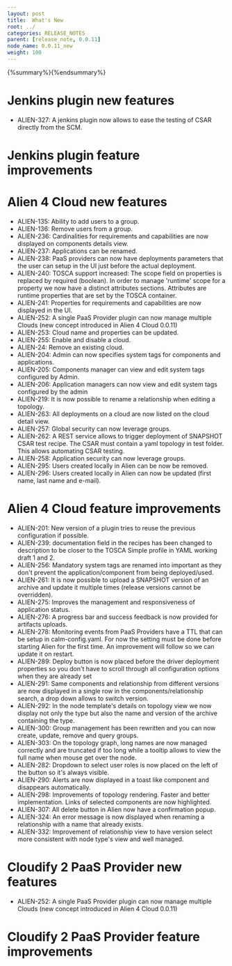 ```yaml
---
layout: post
title:  What's New
root: ../
categories: RELEASE_NOTES
parent: [release_note, 0.0.11]
node_name: 0.0.11_new
weight: 100
---
```


{%summary%}{%endsummary%}

# Jenkins plugin new features

* ALIEN-327: A jenkins plugin now allows to ease the testing of CSAR directly from the SCM.

# Jenkins plugin feature improvements



# Alien 4 Cloud new features

* ALIEN-135: Ability to add users to a group.
* ALIEN-136: Remove users from a group.
* ALIEN-236: Cardinalities for requirements and capabilities are now displayed on components details view.
* ALIEN-237: Applications can be renamed.
* ALIEN-238: PaaS providers can now have deployments parameters that the user can setup in the UI just before the actual deployment.
* ALIEN-240: TOSCA support increased: The scope field on properties is replaced by required (boolean). In order to manage 'runtime' scope for a property we now have a distinct attributes sections. Attributes are runtime properties that are set by the TOSCA container.
* ALIEN-241: Properties for requirements and capabilities are now displayed in the UI.
* ALIEN-252: A single PaaS Provider plugin can now manage multiple Clouds (new concept introduced in Alien 4 Cloud 0.0.11)
* ALIEN-253: Cloud name and properties can be updated.
* ALIEN-255: Enable and disable a cloud.
* ALIEN-24: Remove an existing cloud.
* ALIEN-204: Admin can now specifies system tags for components and applications.
* ALIEN-205: Components manager can view and edit system tags configured by Admin.
* ALIEN-206: Application managers can now view and edit system tags configured by the admin
* ALIEN-219: It is now possible to rename a relationship when editing a topology.
* ALIEN-263: All deployments on a cloud are now listed on the cloud detail view.
* ALIEN-257: Global security can now leverage groups.
* ALIEN-262: A REST service allows to trigger deployment of SNAPSHOT CSAR test recipe. The CSAR  must contain a yaml topology in test folder. This allows automating CSAR testing.
* ALIEN-258: Application security can now leverage groups.
* ALIEN-295: Users created locally in Alien can be now be removed.
* ALIEN-296: Users created locally in Alien can now be updated (first name, last name and e-mail).

# Alien 4 Cloud feature improvements

* ALIEN-201: New version of a plugin tries to reuse the previous configuration if possible.
* ALIEN-239: documentation field in the recipes has been changed to description to be closer to the TOSCA Simple profile in YAML working draft 1 and 2.
* ALIEN-256: Mandatory system tags are renamed into important as they don't prevent the application/component from being deployed/used.
* ALIEN-261: It is now possible to upload a SNAPSHOT version of an archive and update it multiple times (release versions cannot be overridden).
* ALIEN-275: Improves the management and responsiveness of application status.
* ALIEN-276: A progress bar and success feedback is now provided for artifacts uploads.
* ALIEN-278: Monitoring events from PaaS Providers have a TTL that can be setup in calm-config.yaml. For now the setting must be done before starting Alien for the first time. An improvement will follow so we can update it on restart.
* ALIEN-289: Deploy button is now placed before the driver deployment properties so you don't have to scroll through all configuration options when they are already set
* ALIEN-291: Same components and relationship from different versions are now displayed in a single row in the components/relationship search, a drop down allows to switch version.
* ALIEN-292: In the node template's details on topology view we now display not only the type but also the name and version of the archive containing the type.
* ALIEN-300: Group management has been rewritten and you can now create, update, remove and query groups.
* ALIEN-303: On the topology graph, long names are now managed correctly and are truncated if too long while a tooltip allows to view the full name when mouse get over the node.
* ALIEN-282: Dropdown to select user roles is now placed on the left of the button so it's always visible.
* ALIEN-290: Alerts are now displayed in a toast like component and disappears automatically.
* ALIEN-298: Improvements of topology rendering. Faster and better implementation. Links of selected components are now highlighted.
* ALIEN-307: All delete button in Alien now have a confirmation popup.
* ALIEN-324: An error message is now displayed when renaming a relationship with a name that already exists.
* ALIEN-332: Improvement of relationship view to have version select more consistent with node type's view and well managed.


# Cloudify 2 PaaS Provider new features

* ALIEN-252: A single PaaS Provider plugin can now manage multiple Clouds (new concept introduced in Alien 4 Cloud 0.0.11)

# Cloudify 2 PaaS Provider feature improvements


